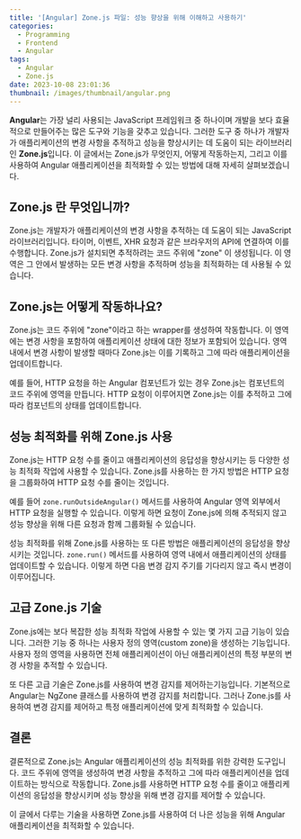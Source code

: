 ```yaml
---
title: '[Angular] Zone.js 파일: 성능 향상을 위해 이해하고 사용하기'
categories:
  - Programming
  - Frontend
  - Angular
tags:
  - Angular
  - Zone.js
date: 2023-10-08 23:01:36
thumbnail: /images/thumbnail/angular.png
---
```


**Angular**는 가장 널리 사용되는 JavaScript 프레임워크 중 하나이며 개발을 보다 효율적으로 만들어주는 많은 도구와 기능을 갖추고 있습니다. 그러한 도구 중 하나가 개발자가 애플리케이션의 변경 사항을 추적하고 성능을 향상시키는 데 도움이 되는 라이브러리인 **Zone.js**입니다. 이 글에서는 Zone.js가 무엇인지, 어떻게 작동하는지, 그리고 이를 사용하여 Angular 애플리케이션을 최적화할 수 있는 방법에 대해 자세히 살펴보겠습니다.

## Zone.js 란 무엇입니까?

Zone.js는 개발자가 애플리케이션의 변경 사항을 추적하는 데 도움이 되는 JavaScript 라이브러리입니다. 타이머, 이벤트, XHR 요청과 같은 브라우저의 API에 연결하여 이를 수행합니다. Zone.js가 설치되면 추적하려는 코드 주위에 "zone" 이 생성됩니다. 이 영역은 그 안에서 발생하는 모든 변경 사항을 추적하며 성능을 최적화하는 데 사용될 수 있습니다.

## Zone.js는 어떻게 작동하나요?

Zone.js는 코드 주위에 "zone"이라고 하는 wrapper를 생성하여 작동합니다. 이 영역에는 변경 사항을 포함하여 애플리케이션 상태에 대한 정보가 포함되어 있습니다. 영역 내에서 변경 사항이 발생할 때마다 Zone.js는 이를 기록하고 그에 따라 애플리케이션을 업데이트합니다.

예를 들어, HTTP 요청을 하는 Angular 컴포넌트가 있는 경우 Zone.js는 컴포넌트의 코드 주위에 영역을 만듭니다. HTTP 요청이 이루어지면 Zone.js는 이를 추적하고 그에 따라 컴포넌트의 상태를 업데이트합니다.

## 성능 최적화를 위해 Zone.js 사용

Zone.js는 HTTP 요청 수를 줄이고 애플리케이션의 응답성을 향상시키는 등 다양한 성능 최적화 작업에 사용할 수 있습니다. Zone.js를 사용하는 한 가지 방법은 HTTP 요청을 그룹화하여 HTTP 요청 수를 줄이는 것입니다.

예를 들어 `zone.runOutsideAngular()` 메서드를 사용하여 Angular 영역 외부에서 HTTP 요청을 실행할 수 있습니다. 이렇게 하면 요청이 Zone.js에 의해 추적되지 않고 성능 향상을 위해 다른 요청과 함께 그룹화될 수 있습니다.

성능 최적화를 위해 Zone.js를 사용하는 또 다른 방법은 애플리케이션의 응답성을 향상시키는 것입니다. `zone.run()` 메서드를 사용하여 영역 내에서 애플리케이션의 상태를 업데이트할 수 있습니다. 이렇게 하면 다음 변경 감지 주기를 기다리지 않고 즉시 변경이 이루어집니다.

## 고급 Zone.js 기술

Zone.js에는 보다 복잡한 성능 최적화 작업에 사용할 수 있는 몇 가지 고급 기능이 있습니다. 그러한 기능 중 하나는 사용자 정의 영역(custom zone)을 생성하는 기능입니다. 사용자 정의 영역을 사용하면 전체 애플리케이션이 아닌 애플리케이션의 특정 부분의 변경 사항을 추적할 수 있습니다.

또 다른 고급 기술은 Zone.js를 사용하여 변경 감지를 제어하는 ​​기능입니다. 기본적으로 Angular는 NgZone 클래스를 사용하여 변경 감지를 처리합니다. 그러나 Zone.js를 사용하여 변경 감지를 제어하고 특정 애플리케이션에 맞게 최적화할 수 있습니다.

## 결론

결론적으로 Zone.js는 Angular 애플리케이션의 성능 최적화를 위한 강력한 도구입니다. 코드 주위에 영역을 생성하여 변경 사항을 추적하고 그에 따라 애플리케이션을 업데이트하는 방식으로 작동합니다. Zone.js를 사용하면 HTTP 요청 수를 줄이고 애플리케이션의 응답성을 향상시키며 성능 향상을 위해 변경 감지를 제어할 수 있습니다.

이 글에서 다루는 기술을 사용하면 Zone.js를 사용하여 더 나은 성능을 위해 Angular 애플리케이션을 최적화할 수 있습니다.
